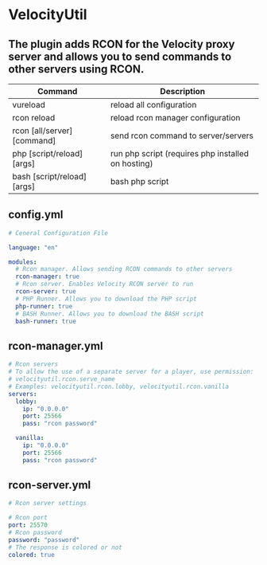 # VelocityUtil

## The plugin adds RCON for the Velocity proxy server and allows you to send commands to other servers using RCON.

| Command | Description |
| --- | --- |
| vureload | reload all configuration |
| rcon reload | reload rcon manager configuration |
| rcon [all/server] [command] | send rcon command to server/servers |
| php [script/reload] [args] | run php script (requires php installed on hosting) |
| bash [script/reload] [args] | bash php script |

## config.yml
```yml
# Ceneral Configuration File

language: "en"

modules:
  # Rcon manager. Allows sending RCON commands to other servers
  rcon-manager: true
  # Rcon server. Enables Velocity RCON server to run
  rcon-server: true
  # PHP Runner. Allows you to download the PHP script
  php-runner: true
  # BASH Runner. Allows you to download the BASH script
  bash-runner: true
```

## rcon-manager.yml
```yml
# Rcon servers
# To allow the use of a separate server for a player, use permission:
# velocityutil.rcon.serve_name
# Examples: velocityutil.rcon.lobby, velocityutil.rcon.vanilla
servers:
  lobby:
    ip: "0.0.0.0"
    port: 25566
    pass: "rcon password"

  vanilla:
    ip: "0.0.0.0"
    port: 25566
    pass: "rcon password"
```

## rcon-server.yml
```yml
# Rcon server settings

# Rcon port
port: 25570
# Rcon password
password: "password"
# The response is colored or not
colored: true
```
